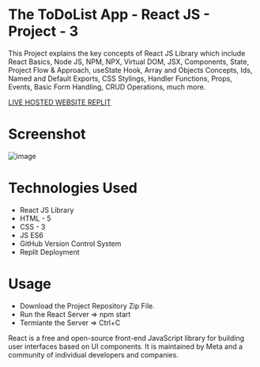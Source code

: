 # The ToDoList App - React JS - Project - 3

This Project explains the key concepts of React JS Library which include React Basics, Node JS, NPM, NPX, Virtual DOM, JSX, Components, State, Project Flow &amp; Approach, useState Hook, Array and Objects Concepts, Ids, Named and Default Exports, CSS Stylings, Handler Functions, Props, Events, Basic Form Handling, CRUD Operations, much more.

[LIVE HOSTED WEBSITE REPLIT](https://todolistapp-reactjs-project3.shubhamshriva15.repl.co/)

# Screenshot

![image](https://user-images.githubusercontent.com/115470266/213871727-89c50277-e492-4486-8959-894ecf38a11e.png)

# Technologies Used

- React JS Library
- HTML - 5
- CSS - 3
- JS ES6
- GitHub Version Control System
- Replit Deployment

# Usage

- Download the Project Repository Zip File.
- Run the React Server => npm start
- Termiante the Server => Ctrl+C

React is a free and open-source front-end JavaScript library for building user interfaces based on UI components. It is maintained by Meta and a community of individual developers and companies.
